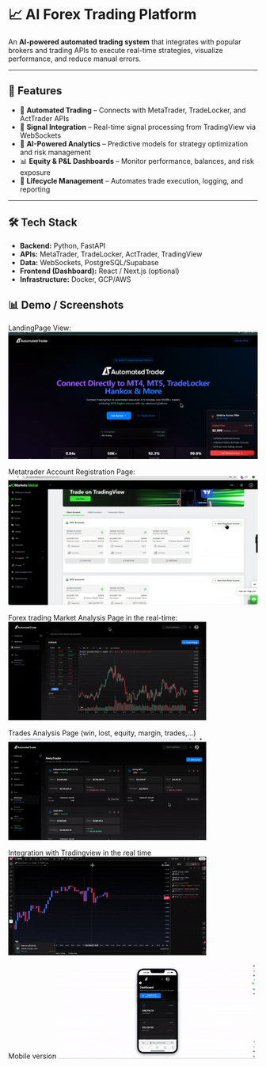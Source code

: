 # 📈 AI Forex Trading Platform

An **AI-powered automated trading system** that integrates with popular brokers and trading APIs to execute real-time strategies, visualize performance, and reduce manual errors.

---

## 🚀 Features
- 🤖 **Automated Trading** – Connects with MetaTrader, TradeLocker, and ActTrader APIs  
- 📡 **Signal Integration** – Real-time signal processing from TradingView via WebSockets  
- 🧠 **AI-Powered Analytics** – Predictive models for strategy optimization and risk management  
- 📊 **Equity & P&L Dashboards** – Monitor performance, balances, and risk exposure  
- 🔄 **Lifecycle Management** – Automates trade execution, logging, and reporting  

---

## 🛠️ Tech Stack
- **Backend:** Python, FastAPI  
- **APIs:** MetaTrader, TradeLocker, ActTrader, TradingView  
- **Data:** WebSockets, PostgreSQL/Supabase  
- **Frontend (Dashboard):** React / Next.js (optional)  
- **Infrastructure:** Docker, GCP/AWS

## 📊 Demo / Screenshots
LandingPage View:
![Landingpage](assets/dashboard.png)

Metatrader Account Registration Page:
![Metatrader](assets/metatrader.png)

Forex trading Market Analysis Page in the real-time:
![Market](assets/market.gif)

Trades Analysis Page (win, lost, equity, margin, trades,...)
![Trades](assets/trades.gif)

Integration with Tradingview in the real time
![Tradingviw](assets/tradingview.gif)

Mobile version
![Mobile](assets/mobile.gif)



